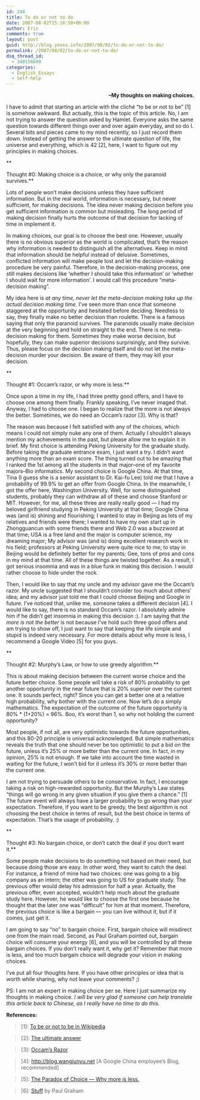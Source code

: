 ```yaml
---
id: 248
title: To do or not to do
date: 2007-08-02T15:18:50+00:00
author: Eric
comments: true
layout: post
guid: http://blog.youxu.info/2007/08/02/to-do-or-not-to-do/
permalink: /2007/08/02/to-do-or-not-to-do/
dsq_thread_id:
  - 340156609
categories:
  - English_Essays
  - Self-help
---
```

<p align="right">
  <strong>&#8211;My thoughts on making choices.</strong>
</p>

I have to admit that starting an article with the cliché &#8220;to be or not to be&#8221; [1] is somehow awkward. But actually, this is the topic of this article. No, I am not trying to answer the question asked by Hamlet. Everyone asks the same question towards different things over and over again everyday, and so do I. Several bits and pieces came to my mind recently, so I just record them down. Instead of getting the answer to the ultimate question of life, the universe and everything, which is 42 [2], here, I want to figure out my principles in making choices.
  
**
  
Thought #0: Making choice is a choice, or why only the paranoid survives.** 

Lots of people won&#8217;t make decisions unless they have sufficient information. But in the real world, information is necessary, but never sufficient, for making decisions. The idea never making decision before you get sufficient information is common but misleading. The long period of making decision finally hurts the outcome of that decision for lacking of time in implement it.

In making choices, our goal is to choose the best one. However, usually there is no obvious superior as the world is complicated, that&#8217;s the reason why information is needed to distinguish all the alternatives. Keep in mind that information should be helpful instead of delusive. Sometimes, conflicted information will make people lost and let the decision-making procedure be very painful. Therefore, in the decision-making process, one still makes decisions like &#8216;whether I should take this information&#8217; or &#8216;whether I should wait for more information&#8217;. I would call this procedure &#8220;meta-decision making&#8221;.

My idea here is _at any time, never let the meta-decision making take up the actual decision making time._ I&#8217;ve seen more than once that someone staggered at the opportunity and hesitated before deciding. Needless to say, they finally make no better decision than roulette. There is a famous saying that only the paranoid survives. The paranoids usually make decision at the very beginning and hold on straight to the end. There is no meta-decision making for them. Sometimes they make worse decision, but hopefully, they can make superior decisions surprisingly, and they survive. Thus, please focus on the decision making itself and do not let the meta-decision murder your decision. Be aware of them, they may kill your decision.
  
**
  
Thought #1: Occam&#8217;s razor, or why more is less.**

Once upon a time in my life, I had three pretty good offers, and I have to choose one among them finally. Frankly speaking, I&#8217;ve never imaged that. Anyway, I had to choose one. I began to realize that the more is not always the better. Sometimes, we do need an Occam&#8217;s razor [3]. Why is that?

The reason was because I felt satisfied with any of the choices, which means I could not simply nuke any one of them. Actually I shouldn&#8217;t always mention my achievements in the past, but please allow me to explain it in brief. My first choice is attending Peking University for the graduate study. Before taking the graduate entrance exam, I just want a try. I didn&#8217;t want anything more than an exam score. The thing turned out to be amazing that I ranked the 1st among all the students in that major&#8211;one of my favorite majors&#8211;Bio informatics. My second choice is Google China. At that time, Tina (I guess she is a senior assistant to Dr. Kai-fu Lee) told me that I have a probability of 99.9% to get an offer from Google China. In the meanwhile, I got the offer here, Washington University. Well, for some distinguished students, probably they can withdraw all of these and choose Stanford or MIT. However, for me, all these three are really really good &#8212; I had my beloved girlfriend studying in Peking University at that time; Google China was (and is) shining and flourishing; I wanted to stay in Beijing as lots of my relatives and friends were there; I wanted to have my own start up in Zhongguancun with some friends there and Web 2.0 was a buzzword at that time; USA is a free land and the major is computer science, my dreaming major; My advisor was (and is) doing excellent research work in his field; professors at Peking University were quite nice to me; to stay in Beijing would be definitely better for my parents; Gee, tons of pros and cons in my mind at that time. All of these things are twisted together. As a result, I got serious insomnia and was in a blue funk in making this decision. I would rather choose to hide under the rock.

Then, I would like to say that my uncle and my advisor gave me the Occam&#8217;s razor. My uncle suggested that I shouldn&#8217;t consider too much about others&#8217; idea; and my advisor just told me that I could choose Beijing and Google in future. I&#8217;ve noticed that, unlike me, someone takes a different decision [4]. I would like to say, there is no standard Occam&#8217;s razor. I absolutely admire him if he didn&#8217;t get insomnia in making this decision :). I am saying that _the more is not the better_ is not because I&#8217;ve hold such three good offers and am trying to show off, I just want to say that keeping the life simple and stupid is indeed very necessary. For more details about why more is less, I recommend a Google Video [5] for you guys.
  
**
  
Thought #2: Murphy&#8217;s Law, or how to use greedy algorithm.**

This is about making decision between the current worse choice and the future better choice. Some people will take a risk of 80% probability to get another opportunity in the near future that is 20% superior over the current one. It sounds perfect, right? Since you can get a better one at a relative high probability, why bother with the current one. Now let&#8217;s do a simply mathematics. The expectation of the outcome of the future opportunity is 80% * (1+20%) = 96%. Boo, it&#8217;s worst than 1, so why not holding the current opportunity?

Most people, if not all, are very optimistic towards the future opportunities, and this 80-20 principle is universal acknowledged. But simple mathematics reveals the truth that one should never be too optimistic to put a bid on the future, unless it&#8217;s 25% or more better than the current one. In fact, in my opinion, 25% is not enough. If we take into account the time wasted in waiting for the future, I won&#8217;t bid for it unless it&#8217;s 30% or more better than the current one.

I am not trying to persuade others to be conservative. In fact, I encourage taking a risk on high-rewarded opportunity. But the Murphy&#8217;s Law states &#8220;things will go wrong in any given situation if you give them a chance.&#8221; [1] The future event will always have a larger probability to go wrong than your expectation. Therefore, if you want to be greedy, the best algorithm is not choosing the best choice in terms of result, but the best choice in terms of expectation. That&#8217;s the usage of probability. :)
  
**
  
Thought #3: No bargain choice, or don&#8217;t catch the deal if you don&#8217;t want it.**

Some people make decisions to do something not based on their need, but because doing those are easy. In other word, they want to catch the deal. For instance, a friend of mine had two choices: one was going to a big company as an intern; the other was going to US for graduate study. The previous offer would delay his admission for half a year. Actually, the previous offer, even accepted, wouldn&#8217;t help much about the graduate study here. However, he would like to choose the first one because he thought that the later one was &#8220;difficult&#8221; for him at that moment. Therefore, the previous choice is like a bargain &#8212; you can live without it, but if it comes, just get it.

I am going to say &#8220;no&#8221; to bargain choice. First, bargain choice will misdirect one from the main road. Second, as Paul Graham pointed out, bargain choice will consume your energy [6], and you will be controlled by all these bargain choices. If you don&#8217;t really want it, why get it? Remember that more is less, and too much bargain choice will degrade your vision in making choices.

I&#8217;ve put all four thoughts here. If you have other principles or idea that is worth while sharing, why not leave your comments? ;)

PS: I am not an expert in making choice per se. Here I just summarize my thoughts in making choice. _I will be very glad if someone can help translate this article back to Chinese, as I really have no time to do this._ 

**References:**

> [1]: <a href="http://en.wikipedia.org/wiki/To_be,_or_not_to_be" target="_blank">To be or not to be in Wikipedia</a>
  
> [2]: [The ultimate answer](http://en.wikipedia.org/wiki/The_Answer_to_Life,_the_Universe,_and_Everything)
  
> [3]: [Occam&#8217;s Razor](http://en.wikipedia.org/wiki/Occam's_Razor)
  
> [4]: <http://blog.wangjunyu.net> [A Google China employee&#8217;s Blog, recommended]
  
> [5]: [The Paradox of Choice &#8212; Why more is less.](http://video.google.com/videoplay?docid=6127548813950043200)
  
> [6]: [Stuff](http://www.paulgraham.com/stuff.html) by Paul Graham